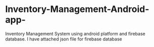 # Inventory-Management-Android-app-
Inventory Management System using android platform and firebase database.
I have attached json file for firebase database

